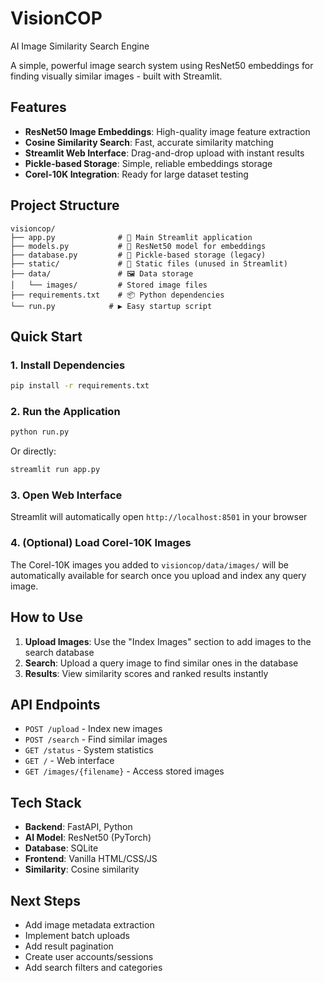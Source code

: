 # VisionCOP
AI Image Similarity Search Engine

A simple, powerful image search system using ResNet50 embeddings for finding visually similar images - built with Streamlit.

## Features

- **ResNet50 Image Embeddings**: High-quality image feature extraction
- **Cosine Similarity Search**: Fast, accurate similarity matching
- **Streamlit Web Interface**: Drag-and-drop upload with instant results
- **Pickle-based Storage**: Simple, reliable embeddings storage
- **Corel-10K Integration**: Ready for large dataset testing

## Project Structure

```
visioncop/
├── app.py              # 🚀 Main Streamlit application
├── models.py           # 🤖 ResNet50 model for embeddings
├── database.py         # 💾 Pickle-based storage (legacy)
├── static/             # 📱 Static files (unused in Streamlit)
├── data/               # 🖼️ Data storage
│   └── images/         # Stored image files
├── requirements.txt    # 📦 Python dependencies
└── run.py            # ▶️ Easy startup script
```

## Quick Start

### 1. Install Dependencies
```bash
pip install -r requirements.txt
```

### 2. Run the Application
```bash
python run.py
```
Or directly:
```bash
streamlit run app.py
```

### 3. Open Web Interface
Streamlit will automatically open `http://localhost:8501` in your browser

### 4. (Optional) Load Corel-10K Images
The Corel-10K images you added to `visioncop/data/images/` will be automatically available for search once you upload and index any query image.

## How to Use

1. **Upload Images**: Use the "Index Images" section to add images to the search database
2. **Search**: Upload a query image to find similar ones in the database
3. **Results**: View similarity scores and ranked results instantly

## API Endpoints

- `POST /upload` - Index new images
- `POST /search` - Find similar images
- `GET /status` - System statistics
- `GET /` - Web interface
- `GET /images/{filename}` - Access stored images

## Tech Stack

- **Backend**: FastAPI, Python
- **AI Model**: ResNet50 (PyTorch)
- **Database**: SQLite
- **Frontend**: Vanilla HTML/CSS/JS
- **Similarity**: Cosine similarity

## Next Steps

- Add image metadata extraction
- Implement batch uploads
- Add result pagination
- Create user accounts/sessions
- Add search filters and categories
